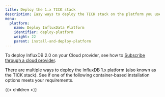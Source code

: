 ```yaml
---
title: Deploy the 1.x TICK stack
description: Easy ways to deploy the TICK stack on the platform you use.
menu:
  platform:
    name: Deploy InfluxData Platform
    identifier: deploy-platform
    weight: 22
    parent: install-and-deploy-platform
---
```


To deploy InfluxDB 2.0 on your Cloud provider, see how to [Subscribe through a cloud provider](/influxdb/cloud/get-started/#subscribe-through-a-cloud-provider).

There are multiple ways to deploy the InfluxDB 1.x platform (also known
as the TICK stack). See if one of the following container-based
installation options meets your requirements.

{{< children >}}
